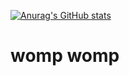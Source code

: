 [![Anurag's GitHub stats](https://github-readme-stats.vercel.app/api?username=emillly-b&theme=radical&include_all_commits=true)](https://github.com/anuraghazra/github-readme-stats)
# womp womp
